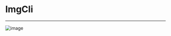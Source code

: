 # ImgCli
----

![image](https://github.com/reallypseudo/ImgCli/assets/126140186/57b82394-82c9-4535-9bdf-6f9c7e8e59d1)
